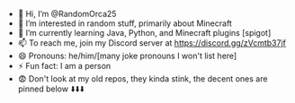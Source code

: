 - 👋 Hi, I’m @RandomOrca25
- 👀 I’m interested in random stuff, primarily about Minecraft
- 🌱 I’m currently learning Java, Python, and Minecraft plugins [spigot]
- 📫 To reach me, join my Discord server at https://discord.gg/zVcmtb37jf
- 😄 Pronouns: he/him/[many joke pronouns I won't list here]
- ⚡ Fun fact: I am a person
- 😨 Don't look at my old repos, they kinda stink, the decent ones are pinned below ⬇️⬇️⬇️ 
